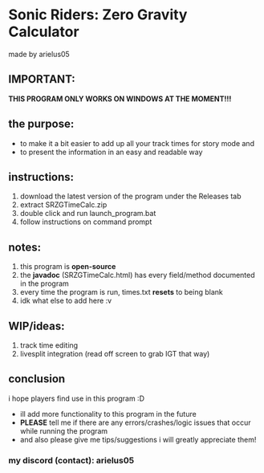 # Sonic Riders: Zero Gravity Calculator
made by arielus05

## IMPORTANT:
**THIS PROGRAM ONLY WORKS ON WINDOWS AT THE MOMENT!!!**
## the purpose:
- to make it a bit easier to add up all your track times for story mode and
- to present the information in an easy and readable way

## instructions:
1. download the latest version of the program under the Releases tab
1. extract SRZGTimeCalc.zip
2. double click and run launch_program.bat
3. follow instructions on command prompt

## notes:
1. this program is **open-source**
2. the **javadoc** (SRZGTimeCalc.html) has every field/method documented in the program
2. every time the program is run, times.txt **resets** to being blank
3. idk what else to add here :v

## WIP/ideas:
1. track time editing
2. livesplit integration (read off screen to grab IGT that way)

## conclusion
i hope players find use in this program :D
- ill add more functionality to this program in the future
- **PLEASE** tell me if there are any errors/crashes/logic issues that occur while running the program
- and also please give me tips/suggestions i will greatly appreciate them!
### my discord (contact): arielus05
